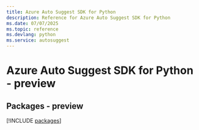 ```yaml
---
title: Azure Auto Suggest SDK for Python
description: Reference for Azure Auto Suggest SDK for Python
ms.date: 07/07/2025
ms.topic: reference
ms.devlang: python
ms.service: autosuggest
---
```

# Azure Auto Suggest SDK for Python - preview
## Packages - preview
[!INCLUDE [packages](auto-suggest-index.md)]